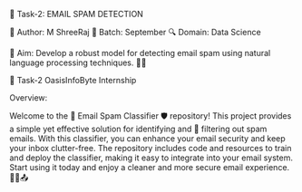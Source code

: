 📧 Task-2: EMAIL SPAM DETECTION

📝 Author: M ShreeRaj
📅 Batch: September
🔍 Domain: Data Science

🎯 Aim: Develop a robust model for detecting email spam using natural language processing techniques. 📩🚫

🌟 Task-2 OasisInfoByte Internship

Overview:

Welcome to the 📧 Email Spam Classifier 🛡️ repository! This project provides a simple yet effective solution for identifying and 🚫 filtering out spam emails. With this classifier, you can enhance your email security and keep your inbox clutter-free. The repository includes code and resources to train and deploy the classifier, making it easy to integrate into your email system. Start using it today and enjoy a cleaner and more secure email experience. 💌✨📤
